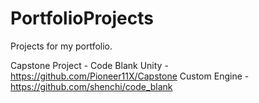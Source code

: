 # PortfolioProjects
Projects for my portfolio.

Capstone Project - Code Blank
Unity - https://github.com/Pioneer11X/Capstone
Custom Engine - https://github.com/shenchi/code_blank
